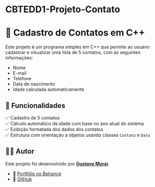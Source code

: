# CBTEDD1-Projeto-Contato

# 📇 Cadastro de Contatos em C++

Este projeto é um programa simples em C++ que permite ao usuário cadastrar e visualizar uma lista de 5 contatos, com as seguintes informações:

- Nome
- E-mail
- Telefone
- Data de nascimento
- Idade calculada automaticamente

## 🚀 Funcionalidades

✅ Cadastro de 5 contatos  
✅ Cálculo automático da idade com base no ano atual do sistema  
✅ Exibição formatada dos dados dos contatos  
✅ Estrutura com orientação a objetos usando classes `Contato` e `Data`  

## 👨‍💻 Autor

Este projeto foi desenvolvido por **[Gustavo Murai](https://github.com/gustavomurai)**.

- 🔗 [Portfólio no Behance](https://www.behance.net/Muraiart)
- 📑 [GitHub](https://github.com/gustavomurai)

